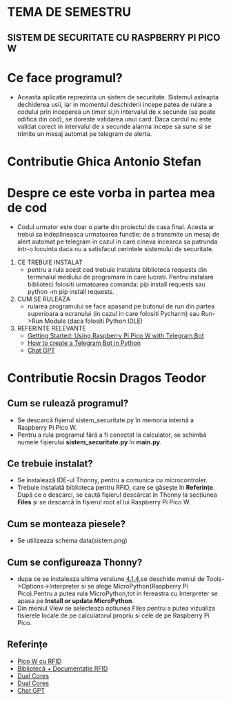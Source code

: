 # TEMA DE SEMESTRU 

## SISTEM DE SECURITATE CU RASPBERRY PI PICO W

# Ce face programul?
- Aceasta aplicatie reprezinta un sistem de securitate. Sistemul asteapta dechiderea usii, iar in momentul deschiderii incepe patea de rulare a codului prin inceperea un timer si,in intervalul de x secunde (se poate odifica din cod), se doreste validarea unui card. Daca cardul nu este validat corect in intervalul de x secunde alarma incepe sa sune si se trimite un mesaj automat pe telegram de alerta.

# Contributie Ghica Antonio Stefan

# Despre ce este vorba in partea mea de cod
- Codul urmator este doar o parte din proiectul de casa final. Acesta ar trebui sa indeplineasca urmatoarea functie: de a transmite un mesaj de alert automat pe telegram in cazul in care cineva incearca sa patrunda intr-o locuinta daca nu a satisfacut cerintele sistemului de securitate.
1. CE TREBUIE INSTALAT
   - pentru a rula acest cod trebuie instalata biblioteca requests din terminalul mediului de programare in care lucrati. Pentru instalare biblioteci folositi urmatoarea comanda: pip install requests sau python -m pip install requests.
2. CUM SE RULEAZA
   - rularea programului se face apasand pe butonul de run din partea superioara a ecranului (in cazul in care folositi Pycharm) sau Run->Run Module (daca folositi Python IDLE)
3. REFERINTE RELEVANTE
     - [Getting Started: Using Raspberry Pi Pico W with Telegram Bot](https://www.youtube.com/watch?v=hHQu4O9OnVo)
     - [How to create a Telegram Bot in Python](https://www.youtube.com/watch?v=URPIZZNr_2M)
     - [Chat GPT](https://chat.openai.com/share/4d0a8dca-6bb5-41d2-89af-977259f9a3ca)
    



# Contributie Rocsin Dragos Teodor

## Cum se rulează programul?

- Se descarcă fișierul sistem_securitate.py în memoria internă a Raspberry Pi Pico W.
- Pentru a rula programul fără a fi conectat la calculator, se schimbă numele fișierului **sistem_securitate.py** în **main.py**.

## Ce trebuie instalat?

- Se instalează IDE-ul Thonny, pentru a comunica cu microcontroler.
- Trebuie instalată biblioteca pentru RFID, care se găsește în **Referințe**. După ce o descarci, se caută fișierul descărcat în Thonny la secțiunea **Files** și se descarcă în fișierul root al lui Raspberry Pi Pico W.

## Cum se monteaza piesele?
- Se utilizeaza schema data(sistem.png)

## Cum se configureaza Thonny?

- dupa ce se instaleaza ultima versiune [4.1.4](https://thonny.org/),se deschide meniul de Tools->Options->Interpreter si se alege MicroPython(Raspberry Pi Pico).Pentru a putea rula MicroPython,tot in fereastra cu Interpreter se apasa pe **Install or update MicroPython**.
- Din meniul View se selecteaza optiunea Files pentru a putea vizualiza fisierele locale de pe calculatorul propriu si cele de pe Raspberry Pi Pico.

## Referințe

- [Pico W cu RFID](https://www.tomshardware.com/how-to/raspberry-pi-pico-powered-rfid-lighting)
- [Bibliotecă + Documentație RFID](https://github.com/danjperron/micropython-mfrc522)
- [Dual Cores](https://www.youtube.com/watch?v=9vvobRfFOwk&t=356s)
- [Dual Cores](https://www.youtube.com/watch?v=ZEgqrNXuBvk&t=1652s)
- [Chat GPT](https://chat.openai.com/share/94c98430-95df-4ef7-90f5-489854a2063b)

